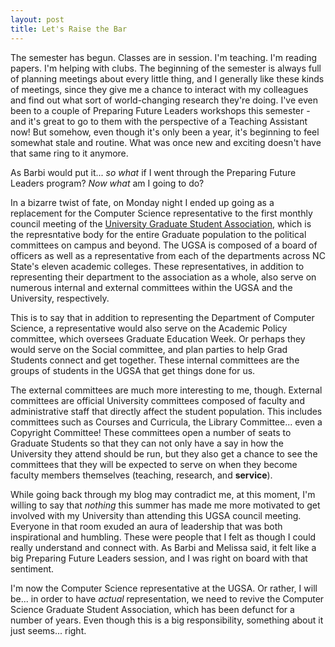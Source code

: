 ```yaml
---
layout: post
title: Let's Raise the Bar
---
```


The semester has begun. Classes are in session. I'm teaching. I'm reading papers. I'm helping with clubs. The beginning of the semester is always full of planning meetings about every little thing, and I generally like these kinds of meetings, since they give me a chance to interact with my colleagues and find out what sort of world-changing research they're doing. I've even been to a couple of Preparing Future Leaders workshops this semester - and it's great to go to them with the perspective of a Teaching Assistant now! But somehow, even though it's only been a year, it's beginning to feel somewhat stale and routine. What was once new and exciting doesn't have that same ring to it anymore.

As Barbi would put it... <em>so what</em> if I went through the Preparing Future Leaders program? <em>Now what</em> am I going to do?

In a bizarre twist of fate, on Monday night I ended up going as a replacement for the Computer Science representative to the first monthly council meeting of the <a href="http://ugsa.ncsu.edu/">University Graduate Student Association</a>, which is the represntative body for the entire Graduate population to the political committees on campus and beyond. The UGSA is composed of a board of officers as well as a representative from each of the departments across NC State's eleven academic colleges. These representatives, in addition to representing their department to the association as a whole, also serve on numerous internal and external committees within the UGSA and the University, respectively.

This is to say that in addition to representing the Department of Computer Science, a representative would also serve on the Academic Policy committee, which oversees Graduate Education Week. Or perhaps they would serve on the Social committee, and plan parties to help Grad Students connect and get together. These internal committees are the groups of students in the UGSA that get things done for us.

The external committees are much more interesting to me, though. External committees are official University committees composed of faculty and administrative staff that directly affect the student population. This includes committees such as Courses and Curricula, the Library Committee... even a Copyright Committee! These committees open a number of seats to Graduate Students so that they can not only have a say in how the University they attend should be run, but they also get a chance to see the committees that they will be expected to serve on when they become faculty members themselves (teaching, research, and <strong>service</strong>).

While going back through my blog may contradict me, at this moment, I'm willing to say that <em>nothing</em> this summer has made me more motivated to get involved with my University than attending this UGSA council meeting. Everyone in that room exuded an aura of leadership that was both inspirational and humbling. These were people that I felt as though I could really understand and connect with. As Barbi and Melissa said, it felt like a big Preparing Future Leaders session, and I was right on board with that sentiment.

I'm now the Computer Science representative at the UGSA. Or rather, I will be... in order to have <em>actual</em> representation, we need to revive the Computer Science Graduate Student Association, which has been defunct for a number of years. Even though this is a big responsibility, something about it just seems... right.
